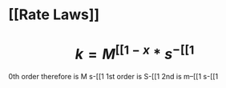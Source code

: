 # [[Rate Laws]]

# $$ k = M^{[[1-x}*s^{-[[1}$$
0th order therefore is M s-[[1
1st order is S-[[1
2nd is m–[[1 s-[[1